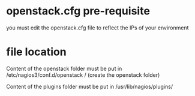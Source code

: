 # openstack.cfg pre-requisite
you must edit the openstack.cfg file to reflect the IPs of your environment

# file location
Content of the openstack folder must be put in /etc/nagios3/conf.d/openstack /           (create the openstack folder)

Content of the plugins folder must be put in /usr/lib/nagios/plugins/